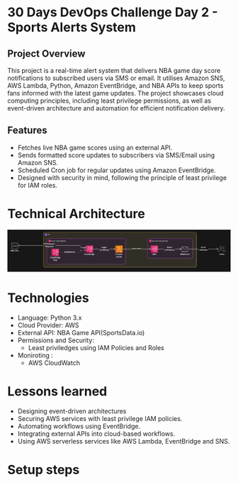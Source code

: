 # 30 Days DevOps Challenge Day 2 - Sports Alerts System


## Project Overview
This project is a real-time alert system that delivers NBA game day score notifications to subscribed users via SMS or email. It utilises Amazon SNS, AWS Lambda, Python, Amazon EventBridge, and NBA APIs to keep sports fans informed with the latest game updates. The project showcases cloud computing principles, including least privilege permissions, as well as event-driven architecture and automation for efficient notification delivery.

## Features
- Fetches live NBA game scores using an external API.
- Sends formatted score updates to subscribers via SMS/Email using Amazon SNS.
- Scheduled Cron job for regular updates using Amazon EventBridge.
- Designed with security in mind, following the principle of least privilege for IAM roles.


# Technical Architecture

![Alt Text](/Day-2-Challenge/diagram-export-11-01-2025-17_43_33.png)

# Technologies
- Language: Python 3.x
- Cloud Provider: AWS 
- External API: NBA Game API(SportsData.io)
- Permissions and Security:
    - Least priviledges using IAM Policies and Roles
- Moniroting : 
    - AWS CloudWatch


# Lessons learned
- Designing event-driven architectures
- Securing AWS services with least privilege IAM policies.
- Automating workflows using EventBridge.
- Integrating external APIs into cloud-based workflows.
- Using AWS serverless services like AWS Lambda, EventBridge and SNS.

# Setup steps